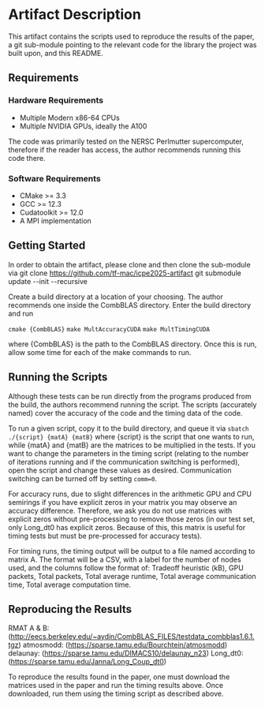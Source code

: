 # Artifact Description

This artifact contains the scripts used to reproduce the results of the paper, a git sub-module pointing to the relevant code for the library the project was built upon, and this README.

## Requirements
### Hardware Requirements
-  Multiple Modern x86-64 CPUs
- Multiple NVIDIA GPUs, ideally the A100

The code was primarily tested on the NERSC Perlmutter supercomputer, therefore if the reader has access, the author recommends running this code there.
### Software Requirements
- CMake >= 3.3
- GCC >= 12.3
- Cudatoolkit >= 12.0
- A MPI implementation

## Getting Started
In order to obtain the artifact, please clone and then clone the sub-module via 
  git clone https://github.com/tf-mac/icpe2025-artifact
  git submodule update --init --recursive

Create a build directory at a location of your choosing. The author recommends one inside the CombBLAS directory. Enter the build directory and run

  `cmake {CombBLAS}`
  `make MultAccuracyCUDA`
  `make MultTimingCUDA`

where {CombBLAS} is the path to the CombBLAS directory. Once this is run, allow some time for each of the make commands to run.

## Running the Scripts

Although these tests can be run directly from the programs produced from the build, the authors recommend running the script. The scripts (accurately named) cover the accuracy of the code and the timing data of the code.

To run a given script, copy it to the build directory, and queue it via 
  `sbatch ./{script} {matA} {matB}`
where {script} is the script that one wants to run, while {matA} and {matB} are the matrices to be multiplied in the tests. If you want to change the parameters in the timing script (relating to the number of iterations running and if the communication switching is performed), open the script and change these values as desired. Communication switching can be turned off by setting `comm=0`.

For accuracy runs, due to slight differences in the arithmetic GPU and CPU semirings if you have explicit zeros in your matrix you may observe an accuracy difference. Therefore, we ask you do not use matrices with explicit zeros without pre-processing to remove those zeros (in our test set, only Long_dt0 has explicit zeros. Because of this, this matrix is useful for timing tests but must be pre-processed for accuracy tests).

For timing runs, the timing output will be output to a file named according to matrix A. The format will be a CSV, with a label for the number of nodes used, and the columns follow the format of: Tradeoff heuristic (kB), GPU packets, Total packets, Total average runtime, Total average communication time, Total average computation time.

## Reproducing the Results

RMAT A & B: (http://eecs.berkeley.edu/~aydin/CombBLAS_FILES/testdata_combblas1.6.1.tgz)
atmosmodd: (https://sparse.tamu.edu/Bourchtein/atmosmodd)
delaunay: (https://sparse.tamu.edu/DIMACS10/delaunay_n23)
Long\_dt0: (https://sparse.tamu.edu/Janna/Long_Coup_dt0)

To reproduce the results found in the paper, one must download the matrices used in the paper and run the timing results above. Once downloaded, run them using the timing script as described above.
